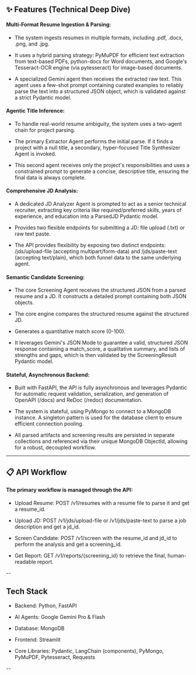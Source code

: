 ## ✨ Features (Technical Deep Dive)
#### Multi-Format Resume Ingestion & Parsing:

- The system ingests resumes in multiple formats, including .pdf, .docx, .png, and .jpg.

- It uses a hybrid parsing strategy: PyMuPDF for efficient text extraction from text-based PDFs, python-docx for Word documents, and Google's Tesseract-OCR engine (via pytesseract) for image-based documents.

- A specialized Gemini agent then receives the extracted raw text. This agent uses a few-shot prompt containing curated examples to reliably parse the text into a structured JSON object, which is validated against a strict Pydantic model.

#### Agentic Title Inference:

- To handle real-world resume ambiguity, the system uses a two-agent chain for project parsing.

- The primary Extractor Agent performs the initial parse. If it finds a project with a null title, a secondary, hyper-focused Title Synthesizer Agent is invoked.

- This second agent receives only the project's responsibilities and uses a constrained prompt to generate a concise, descriptive title, ensuring the final data is always complete.

#### Comprehensive JD Analysis:

- A dedicated JD Analyzer Agent is prompted to act as a senior technical recruiter, extracting key criteria like required/preferred skills, years of experience, and education into a ParsedJD Pydantic model.

- Provides two flexible endpoints for submitting a JD: file upload (.txt) or raw text paste.

- The API provides flexibility by exposing two distinct endpoints: /jds/upload-file (accepting multipart/form-data) and /jds/paste-text (accepting text/plain), which both funnel data to the same underlying agent.

#### Semantic Candidate Screening:

- The core Screening Agent receives the structured JSON from a parsed resume and a JD. It constructs a detailed prompt containing both JSON objects.

- The core engine compares the structured resume against the structured JD.

- Generates a quantitative match score (0-100).
  
- It leverages Gemini's JSON Mode to guarantee a valid, structured JSON response containing a match_score, a qualitative summary, and lists of strengths and gaps, which is then validated by the ScreeningResult Pydantic model.

#### Stateful, Asynchronous Backend:

- Built with FastAPI, the API is fully asynchronous and leverages Pydantic for automatic request validation, serialization, and generation of OpenAPI (/docs) and ReDoc (/redoc) documentation.

- The system is stateful, using PyMongo to connect to a MongoDB instance. A singleton pattern is used for the database client to ensure efficient connection pooling.

- All parsed artifacts and screening results are persisted in separate collections and referenced via their unique MongoDB ObjectId, allowing for a robust, decoupled workflow.
---
## 📋 API Workflow
#### The primary workflow is managed through the API:

- Upload Resume: POST /v1/resumes with a resume file to parse it and get a resume_id.

- Upload JD: POST /v1/jds/upload-file or /v1/jds/paste-text to parse a job description and get a jd_id.

- Screen Candidate: POST /v1/screen with the resume_id and jd_id to perform the analysis and get a screening_id.

- Get Report: GET /v1/reports/{screening_id} to retrieve the final, human-readable report.

--
## Tech Stack
- Backend: Python, FastAPI

- AI Agents: Google Gemini Pro & Flash

- Database: MongoDB

- Frontend: Streamlit

- Core Libraries: Pydantic, LangChain (components), PyMongo, PyMuPDF, Pytesseract, Requests

-- 


